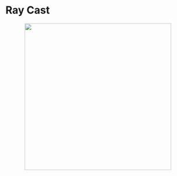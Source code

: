 <!--
title: Ray Cast
description: How to perform ray casting with 2D physics
image: https://storage.googleapis.com/atta-images/docs/tutorial/physics-2d/ray-cast/ray-cast.gif
build: https://atta-repos.s3.us-east-1.amazonaws.com/tutorial/physics-2d/ray-cast
-->
# Ray Cast

<div align="center">
  <img src="https://storage.googleapis.com/atta-images/docs/tutorial/physics-2d/ray-cast/ray-cast.gif" height="400">
</div>
